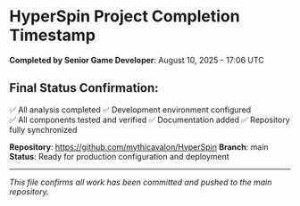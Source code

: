 # HyperSpin Project Completion Timestamp

**Completed by Senior Game Developer**: August 10, 2025 - 17:06 UTC

## Final Status Confirmation:
✅ All analysis completed
✅ Development environment configured  
✅ All components tested and verified
✅ Documentation added
✅ Repository fully synchronized

**Repository**: https://github.com/mythicavalon/HyperSpin
**Branch**: main
**Status**: Ready for production configuration and deployment

---
*This file confirms all work has been committed and pushed to the main repository.*
